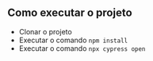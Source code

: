 ## Como executar o projeto

- Clonar o projeto
- Executar o comando ```npm install```
- Executar o comando ```npx cypress open```
